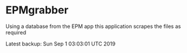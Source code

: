 # EPMgrabber
Using a database from the EPM app this application scrapes the files as required


Latest backup: Sun Sep 1 03:03:01 UTC 2019
